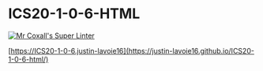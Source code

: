 # ICS20-1-0-6-HTML

[![Mr Coxall's Super Linter](https://github.com/Justin-Lavoie16/ICS20-1-0-6-html/workflows/Mr%20Coxall's%20Super%20Linter/badge.svg)](https://github.com/Justin-Lavoie16/ICS20-1-0-6-html/actions/)

[https://ICS20-1-0-6.justin-lavoie16](https://justin-lavoie16.github.io/ICS20-1-0-6-html/)
